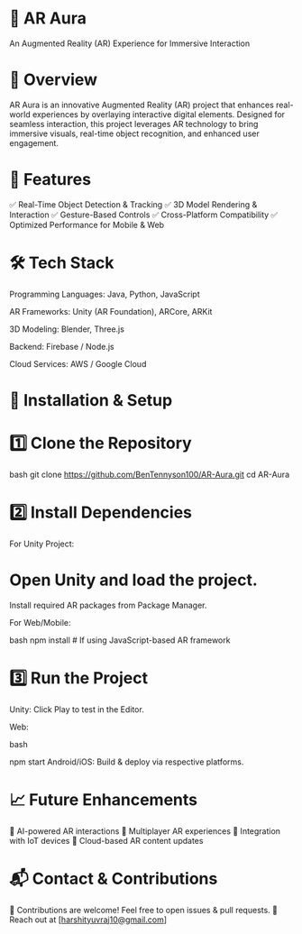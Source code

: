 # 🌟 AR Aura
An Augmented Reality (AR) Experience for Immersive Interaction
# 📌 Overview
AR Aura is an innovative Augmented Reality (AR) project that enhances real-world experiences by overlaying interactive digital elements. Designed for seamless interaction, this project leverages AR technology to bring immersive visuals, real-time object recognition, and enhanced user engagement.
# 🚀 Features
✅ Real-Time Object Detection & Tracking
✅ 3D Model Rendering & Interaction
✅ Gesture-Based Controls
✅ Cross-Platform Compatibility
✅ Optimized Performance for Mobile & Web

# 🛠️ Tech Stack
Programming Languages: Java, Python, JavaScript

AR Frameworks: Unity (AR Foundation), ARCore, ARKit

3D Modeling: Blender, Three.js

Backend: Firebase / Node.js

Cloud Services: AWS / Google Cloud

# 📂 Installation & Setup
# 1️⃣ Clone the Repository
bash
git clone https://github.com/BenTennyson100/AR-Aura.git
cd AR-Aura
# 2️⃣ Install Dependencies
For Unity Project:

 # Open Unity and load the project.

Install required AR packages from Package Manager.

For Web/Mobile:

bash
npm install  # If using JavaScript-based AR framework
# 3️⃣ Run the Project
Unity: Click Play to test in the Editor.

Web:

bash

npm start
Android/iOS: Build & deploy via respective platforms.

# 📈 Future Enhancements
🔹 AI-powered AR interactions
🔹 Multiplayer AR experiences
🔹 Integration with IoT devices
🔹 Cloud-based AR content updates

# 📬 Contact & Contributions
🚀 Contributions are welcome! Feel free to open issues & pull requests.
📩 Reach out at [harshityuvraj10@gmail.com]



